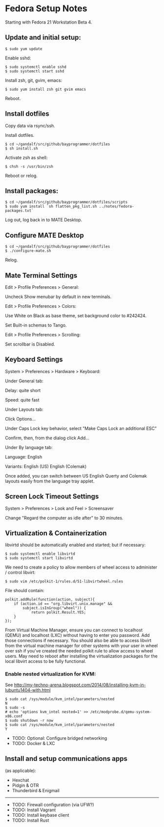 # Fedora Setup Notes

Starting with Fedora 21 Workstation Beta 4.

## Update and initial setup:

    $ sudo yum update

Enable sshd:

    $ sudo systemctl enable sshd
    $ sudo systemctl start sshd

Install zsh, git, gvim, emacs:

    $ sudo yum install zsh git gvim emacs

Reboot.

## Install dotfiles

Copy data via rsync/ssh.

Install dotfiles.

    $ cd ~/gandalf/src/github/bayprogrammer/dotfiles
    $ sh install.sh

Activate zsh as shell:

    $ chsh -s /usr/bin/zsh

Reboot or relog.

## Install packages:

    $ cd ~/gandalf/src/github/bayprogrammer/dotfiles/scripts
    $ sudo yum install `sh flatten_pkg_list.sh ../notes/fedora-packages.txt`

Log out, log back in to MATE Desktop.

## Configure MATE Desktop

    $ cd ~/gandalf/src/github/bayprogrammer/dotfiles
    $ ./configure-mate.sh

Relog.

## Mate Terminal Settings

Edit > Profile Preferences > General:

Uncheck Show menubar by default in new terminals.

Edit > Profile Preferences > Colors:

Use White on Black as base theme, set background color to #242424.

Set Built-in schemas to Tango.

Edit > Profile Preferences > Scrolling:

Set scrollbar is Disabled.

## Keyboard Settings

System > Preferences > Hardware > Keyboard:

Under General tab:

Delay: quite short

Speed: quite fast

Under Layouts tab:

Click Options...

Under Caps Lock key behavior, select "Make Caps Lock an additional ESC"

Confirm, then, from the dialog click Add...

Under By language tab:

Language: English

Variants: English (US) English (Colemak)

Once added, you can switch between US English Querty and Colemak layouts easily
from the language tray applet.

## Screen Lock Timeout Settings

System > Preferences > Look and Feel > Screensaver

Change "Regard the computer as idle after" to 30 minutes.

## Virtualization & Containerization

libvirtd should be automatically enabled and started; but if necessary:

    $ sudo systemctl enable libvirtd
    $ sudo systemctl start libvirtd

We need to create a policy to allow members of wheel access to administer / control libvirt:

    $ sudo vim /etc/polkit-1/rules.d/51-libvirtwheel.rules

File should contain:

    polkit.addRule(function(action, subject){
        if (action.id == "org.libvirt.unix.manage" &&
            subject.isInGroup("wheel")) {
                return polkit.Result.YES;
        }
    });

From Virtual Machine Manager, ensure you can connect to localhost (QEMU) and
localhost (LXC) without having to enter you password. Add those connections if
necessary. You should also be able to access libvirt from the virtual machine
manager for other systems with your user in wheel over ssh if you've created
the needed polkit rule to allow access to wheel users. May need to reboot after
installing the virtualization packages for the local libvirt access to be fully
functional.

### Enable nested virtualization for KVM:

See http://my-techno-arena.blogspot.com/2014/08/installing-kvm-in-lubuntu1404-with.html

    $ sudo cat /sys/module/kvm_intel/parameters/nested
    N
    $ sudo -s
    # echo 'options kvm_intel nested=1' >> /etc/modprobe.d/qemu-system-x86.conf
    $ sudo shutdown -r now
    $ sudo cat /sys/module/kvm_intel/parameters/nested
    Y

- TODO: Optional: Configure bridged networking
- TODO: Docker & LXC

## Install and setup communications apps

(as applicable):

- Hexchat
- Pidgin & OTR
- Thunderbird & Enigmail

---

- TODO: Firewall configuration (via UFW?)
- TODO: Install Vagrant
- TODO: Install keybase client
- TODO: Install Rust
